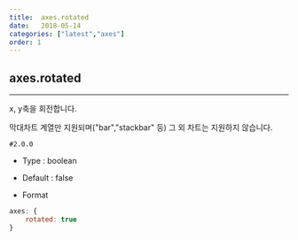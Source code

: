 ```yaml
---
title:  axes.rotated
date:   2018-05-14
categories: ["latest","axes"]
order: 1
---
```


## axes.rotated
---

x, y축을 회전합니다.

막대차트 계열만 지원되며("bar","stackbar" 등) 그 외 차트는 지원하지 않습니다.

`#2.0.0`

* Type : boolean

* Default : false

* Format
```javascript
axes: {
	rotated: true
}
```

